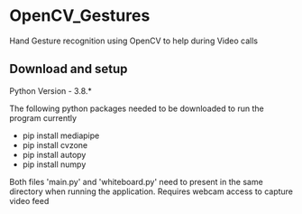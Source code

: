 # OpenCV_Gestures

Hand Gesture recognition using OpenCV to help during Video calls

## Download and setup
Python Version - 3.8.*

The following python packages needed to be downloaded to run the program currently
- pip install mediapipe
- pip install cvzone
- pip install autopy
- pip install numpy

Both files 'main.py' and 'whiteboard.py' need to present in the same directory when running the application. Requires webcam access to capture video feed

